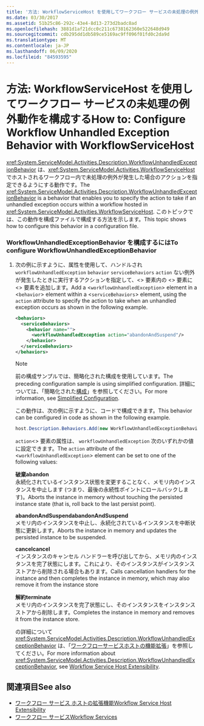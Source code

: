 ```yaml
---
title: '方法: WorkflowServiceHost を使用してワークフロー サービスの未処理の例外動作を構成する'
ms.date: 03/30/2017
ms.assetid: 51b25c86-292c-43e4-8d13-273d2badc8ad
ms.openlocfilehash: 3881d1af21dcc0c211c6738162360e522648d949
ms.sourcegitcommit: cdb295dd1db589ce5169ac9ff096f01fd0c2da9d
ms.translationtype: MT
ms.contentlocale: ja-JP
ms.lasthandoff: 06/09/2020
ms.locfileid: "84593595"
---
```

# <a name="how-to-configure-workflow-unhandled-exception-behavior-with-workflowservicehost"></a><span data-ttu-id="5b329-102">方法: WorkflowServiceHost を使用してワークフロー サービスの未処理の例外動作を構成する</span><span class="sxs-lookup"><span data-stu-id="5b329-102">How to: Configure Workflow Unhandled Exception Behavior with WorkflowServiceHost</span></span>
<span data-ttu-id="5b329-103"><xref:System.ServiceModel.Activities.Description.WorkflowUnhandledExceptionBehavior> は、<xref:System.ServiceModel.Activities.WorkflowServiceHost> でホストされるワークフロー内で未処理の例外が発生した場合のアクションを指定できるようにする動作です。</span><span class="sxs-lookup"><span data-stu-id="5b329-103">The <xref:System.ServiceModel.Activities.Description.WorkflowUnhandledExceptionBehavior> is a behavior that enables you to specify the action to take if an unhandled exception occurs within a workflow hosted in <xref:System.ServiceModel.Activities.WorkflowServiceHost>.</span></span> <span data-ttu-id="5b329-104">このトピックでは、この動作を構成ファイルで構成する方法を示します。</span><span class="sxs-lookup"><span data-stu-id="5b329-104">This topic shows how to configure this behavior in a configuration file.</span></span>  
  
### <a name="to-configure-workflowunhandledexceptionbehavior"></a><span data-ttu-id="5b329-105">WorkflowUnhandledExceptionBehavior を構成するには</span><span class="sxs-lookup"><span data-stu-id="5b329-105">To configure WorkflowUnhandledExceptionBehavior</span></span>  
  
1. <span data-ttu-id="5b329-106">次の例に示すように、属性を使用して、ハンドルされ `workflowUnhandledException` `behavior` `serviceBehaviors` `action` ない例外が発生したときに実行するアクションを指定して、<> 要素内の <> 要素に <> 要素を追加します。</span><span class="sxs-lookup"><span data-stu-id="5b329-106">Add a <`workflowUnhandledException`> element in a <`behavior`> element within a <`serviceBehaviors`> element, using the `action` attribute to specify the action to take when an unhandled exception occurs as shown in the following example.</span></span>  
  
    ```xml  
    <behaviors>  
      <serviceBehaviors>  
        <behavior name="">  
          <workflowUnhandledException action="abandonAndSuspend"/>
        </behavior>  
      </serviceBehaviors>  
    </behaviors>  
    ```  
  
    > [!NOTE]
    > <span data-ttu-id="5b329-107">前の構成サンプルでは、簡略化された構成を使用しています。</span><span class="sxs-lookup"><span data-stu-id="5b329-107">The preceding configuration sample is using simplified configuration.</span></span> <span data-ttu-id="5b329-108">詳細については、「簡略化された[構成](../simplified-configuration.md)」を参照してください。</span><span class="sxs-lookup"><span data-stu-id="5b329-108">For more information, see [Simplified Configuration](../simplified-configuration.md).</span></span>  
  
     <span data-ttu-id="5b329-109">この動作は、次の例に示すように、コードで構成できます。</span><span class="sxs-lookup"><span data-stu-id="5b329-109">This behavior can be configured in code as shown in the following example.</span></span>  
  
    ```csharp  
    host.Description.Behaviors.Add(new WorkflowUnhandledExceptionBehavior { Action = WorkflowUnhandledExceptionAction.AbandonAndSuspend });  
    ```  
  
     <span data-ttu-id="5b329-110">`action`<> 要素の属性は、 `workflowUnhandledException` 次のいずれかの値に設定できます。</span><span class="sxs-lookup"><span data-stu-id="5b329-110">The `action` attribute of the <`workflowUnhandledException`> element can be set to one of the following values:</span></span>  
  
     <span data-ttu-id="5b329-111">**破棄**</span><span class="sxs-lookup"><span data-stu-id="5b329-111">**abandon**</span></span>  
     <span data-ttu-id="5b329-112">永続化されているインスタンス状態を変更することなく、メモリ内のインスタンスを中止します (つまり、最後の永続性ポイントにロールバックします)。</span><span class="sxs-lookup"><span data-stu-id="5b329-112">Aborts the instance in memory without touching the persisted instance state (that is, roll back to the last persist point).</span></span>  
  
     <span data-ttu-id="5b329-113">**abandonAndSuspend**</span><span class="sxs-lookup"><span data-stu-id="5b329-113">**abandonAndSuspend**</span></span>  
     <span data-ttu-id="5b329-114">メモリ内のインスタンスを中止し、永続化されているインスタンスを中断状態に更新します。</span><span class="sxs-lookup"><span data-stu-id="5b329-114">Aborts the instance in memory and updates the persisted instance to be suspended.</span></span>  
  
     <span data-ttu-id="5b329-115">**cancel**</span><span class="sxs-lookup"><span data-stu-id="5b329-115">**cancel**</span></span>  
     <span data-ttu-id="5b329-116">インスタンスのキャンセル ハンドラーを呼び出してから、メモリ内のインスタンスを完了状態にします。これにより、そのインスタンスがインスタンス ストアから削除される場合もあります。</span><span class="sxs-lookup"><span data-stu-id="5b329-116">Calls cancellation handlers for the instance and then completes the instance in memory, which may also remove it from the instance store</span></span>  
  
     <span data-ttu-id="5b329-117">**解約**</span><span class="sxs-lookup"><span data-stu-id="5b329-117">**terminate**</span></span>  
     <span data-ttu-id="5b329-118">メモリ内のインスタンスを完了状態にし、そのインスタンスをインスタンス ストアから削除します。</span><span class="sxs-lookup"><span data-stu-id="5b329-118">Completes the instance in memory and removes it from the instance store.</span></span>  
  
     <span data-ttu-id="5b329-119">の詳細について <xref:System.ServiceModel.Activities.Description.WorkflowUnhandledExceptionBehavior> は、「[ワークフローサービスホストの機能拡張](workflow-service-host-extensibility.md)」を参照してください。</span><span class="sxs-lookup"><span data-stu-id="5b329-119">For more information about <xref:System.ServiceModel.Activities.Description.WorkflowUnhandledExceptionBehavior>, see [Workflow Service Host Extensibility](workflow-service-host-extensibility.md).</span></span>  
  
## <a name="see-also"></a><span data-ttu-id="5b329-120">関連項目</span><span class="sxs-lookup"><span data-stu-id="5b329-120">See also</span></span>

- [<span data-ttu-id="5b329-121">ワークフロー サービス ホストの拡張機能</span><span class="sxs-lookup"><span data-stu-id="5b329-121">Workflow Service Host Extensibility</span></span>](workflow-service-host-extensibility.md)
- [<span data-ttu-id="5b329-122">ワークフロー サービス</span><span class="sxs-lookup"><span data-stu-id="5b329-122">Workflow Services</span></span>](workflow-services.md)
